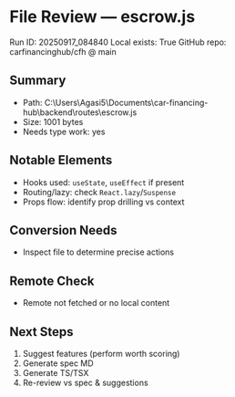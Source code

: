 # File Review — escrow.js
Run ID: 20250917_084840
Local exists: True
GitHub repo: carfinancinghub/cfh @ main

## Summary
- Path: C:\Users\Agasi5\Documents\car-financing-hub\backend\routes\escrow.js
- Size: 1001 bytes
- Needs type work: yes

## Notable Elements
- Hooks used: `useState`, `useEffect` if present
- Routing/lazy: check `React.lazy`/`Suspense`
- Props flow: identify prop drilling vs context

## Conversion Needs
- Inspect file to determine precise actions

## Remote Check
- Remote not fetched or no local content

## Next Steps
1) Suggest features (perform worth scoring)
2) Generate spec MD
3) Generate TS/TSX
4) Re-review vs spec & suggestions